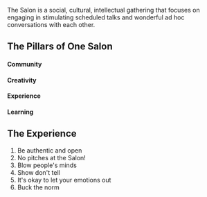 The Salon is a social, cultural, intellectual gathering 
that focuses on engaging in stimulating scheduled talks 
and wonderful ad hoc conversations with each other. 

## The Pillars of One Salon

#### Community

#### Creativity

#### Experience

#### Learning

## The Experience

1. Be authentic and open
2. No pitches at the Salon!
3. Blow people's minds
4. Show don't tell
5. It's okay to let your emotions out
6. Buck the norm

